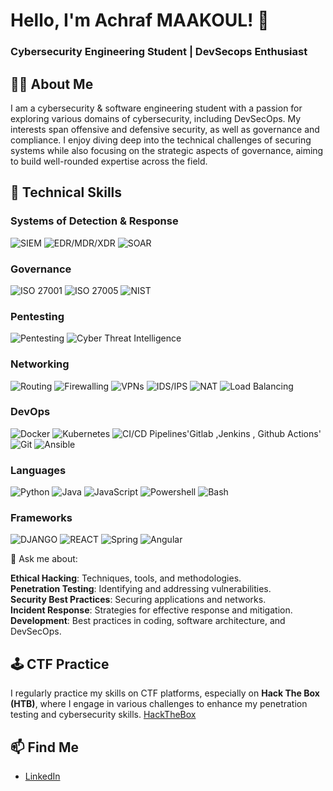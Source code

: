 # Hello, I'm Achraf MAAKOUL! 👋
### Cybersecurity Engineering Student | DevSecops Enthusiast

## 🧑‍💻 About Me
I am a cybersecurity & software engineering student with a passion for exploring various domains of cybersecurity, including DevSecOps. My interests span offensive and defensive security, as well as governance and compliance. I enjoy diving deep into the technical challenges of securing systems while also focusing on the strategic aspects of governance, aiming to build well-rounded expertise across the field.


## 🔧 Technical Skills
### Systems of Detection & Response

![SIEM](https://img.shields.io/badge/-SIEM-000000?style=flat-square&logo=logstash&logoColor=white) 
![EDR/MDR/XDR](https://img.shields.io/badge/-EDR/MDR/XDR-FF3D00?style=flat-square&logo=firefox&logoColor=white) 
![SOAR](https://img.shields.io/badge/-SOAR-005EB8?style=flat-square&logo=security&logoColor=white)

### Governance
![ISO 27001](https://img.shields.io/badge/-ISO%2027001-0072B5?style=flat-square&logo=iso&logoColor=white)
![ISO 27005](https://img.shields.io/badge/-ISO%2027005-4CAF50?style=flat-square&logo=iso&logoColor=white)
![NIST](https://img.shields.io/badge/-NIST-FF9800?style=flat-square&logo=iso&logoColor=white)



### Pentesting
![Pentesting](https://img.shields.io/badge/-Pentesting-FF0000?style=flat-square&logo=security&logoColor=white)
![Cyber Threat Intelligence](https://img.shields.io/badge/-Cyber%20Threat%20Intelligence-000000?style=flat-square&logo=security&logoColor=white)

### Networking
![Routing](https://img.shields.io/badge/-Routing-0072B5?style=flat-square&logo=networking&logoColor=white)
![Firewalling](https://img.shields.io/badge/-Firewalling-FF5722?style=flat-square&logo=security&logoColor=white)
![VPNs](https://img.shields.io/badge/-VPNs-00BFFF?style=flat-square&logo=openvpn&logoColor=white)
![IDS/IPS](https://img.shields.io/badge/-IDS/IPS-FF9800?style=flat-square&logo=security&logoColor=white)
![NAT](https://img.shields.io/badge/-NAT-4CAF50?style=flat-square&logo=networking&logoColor=white)
![Load Balancing](https://img.shields.io/badge/-Load%20Balancing-FF4081?style=flat-square&logo=networking&logoColor=white)

### DevOps
![Docker](https://img.shields.io/badge/-Docker-2496ED?style=flat-square&logo=docker&logoColor=white)
![Kubernetes](https://img.shields.io/badge/-Kubernetes-326CE5?style=flat-square&logo=kubernetes&logoColor=white)
![CI/CD Pipelines'Gitlab ,Jenkins , Github Actions'](https://img.shields.io/badge/-CI/CD%20Pipelines-326CE5?style=flat-square&logo=kubernetes&logoColor=white)
![Git](https://img.shields.io/badge/-Git-F05032?style=flat-square&logo=git&logoColor=white)
![Ansible](https://img.shields.io/badge/-Ansible-0033CC?style=flat-square&logo=ansible&logoColor=white)

### Languages
![Python](https://img.shields.io/badge/-Python-3776AB?style=flat-square&logo=python&logoColor=white) ![Java](https://img.shields.io/badge/-Java-007396?style=flat-square&logo=java&logoColor=white) ![JavaScript](https://img.shields.io/badge/-JavaScript-F7DF1E?style=flat-square&logo=javascript&logoColor=black) ![Powershell](https://img.shields.io/badge/-Powershell-5391FE?style=flat-square&logo=powershell&logoColor=white) ![Bash](https://img.shields.io/badge/-Bash-4EAA25?style=flat-square&logo=gnu-bash&logoColor=white)


### Frameworks
![DJANGO](https://img.shields.io/badge/-DJANGO-E34F26?style=flat-square&logo=html5&logoColor=white)
![REACT](https://img.shields.io/badge/-REACT-F7DF1E?style=flat-square&logo=javascript&logoColor=black) 
![Spring](https://img.shields.io/badge/-Spring-6DB33F?style=flat-square&logo=spring&logoColor=white)
![Angular](https://img.shields.io/badge/-Angular-DD0031?style=flat-square&logo=angular&logoColor=white)  



💬 Ask me about:

**Ethical Hacking**: Techniques, tools, and methodologies.  
**Penetration Testing**: Identifying and addressing vulnerabilities.  
**Security Best Practices**: Securing applications and networks.  
**Incident Response**: Strategies for effective response and mitigation.  
**Development**: Best practices in coding, software architecture, and DevSecOps.

## 🕹️ CTF Practice
I regularly practice my skills on CTF platforms, especially on **Hack The Box (HTB)**, where I engage in various challenges to enhance my penetration testing and cybersecurity skills.
[HackTheBox](https://app.hackthebox.com/profile/1771617)

## 📫 Find Me
- [LinkedIn](https://www.linkedin.com/in/achraf-maakoul-912824253/)

